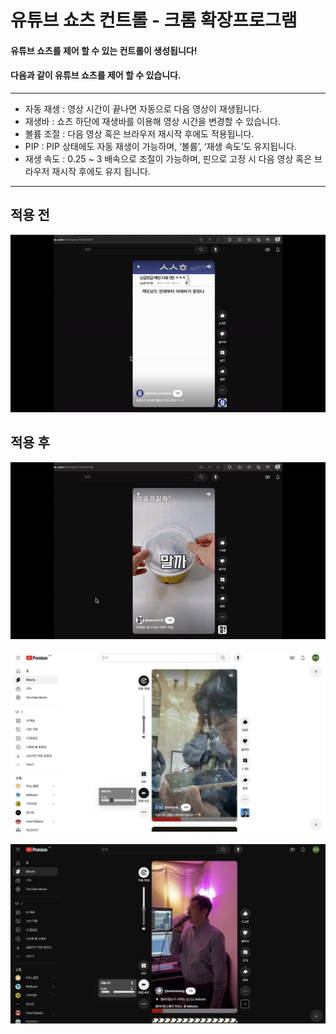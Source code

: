 # 유튜브 쇼츠 컨트롤 - 크롬 확장프로그램

#### 유튜브 쇼츠를 제어 할 수 있는 컨트롤이 생성됩니다!
#### 다음과 같이 유튜브 쇼츠를 제어 할 수 있습니다.

---

- 자동 재생 : 영상 시간이 끝나면 자동으로 다음 영상이 재생됩니다.
- 재생바 :  쇼츠 하단에 재생바를 이용해 영상 시간을 변경할 수 있습니다.
- 볼륨 조절 : 다음 영상 혹은 브라우저 재시작 후에도 적용됩니다.
- PIP : PIP 상태에도 자동 재생이 가능하며, ‘볼륨’, ‘재생 속도’도 유지됩니다.
- 재생 속도 : 0.25 ~ 3 배속으로 조절이 가능하며, 핀으로 고정 시 다음 영상 혹은 브라우저 재시작 후에도 유지 됩니다.
---

## 적용 전
<img src="docs/images/before.gif" alt="적용전">

## 적용 후
<img src="docs/images/after.gif" alt="적용후">
<br><br>
<img src="docs/images/적용2.png" alt="적용후2">
<br><br>
<img src="docs/images/적용1.png" alt="적용후1">
